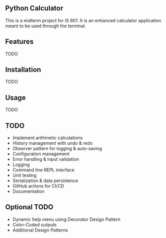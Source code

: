 ## Python Calculator

This is a midterm project for IS 601. It is an enhanced calculator application meant to be used through the terminal.

## Features

TODO

## Installation

TODO

## Usage

TODO

## TODO

- Implement arithmetic calculations
- History management with undo & redo
- Observer pattern for logging & auto-saving
- Configuration management
- Error handling & input validation
- Logging
- Command line REPL interface
- Unit testing
- Serialization & data persistence
- GitHub actions for CI/CD
- Documentation

## Optional TODO

- Dynamic help menu using Decorator Design Pattern
- Color-Coded outputs
- Additional Design Patterns